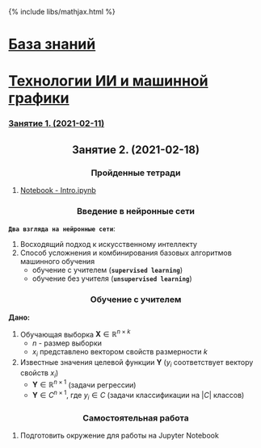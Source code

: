 {% include libs/mathjax.html %}
# [База знаний](/../../../readme.md)
# [Технологии ИИ и машинной графики](lesson_00.md)
### [Занятие 1. (2021-02-11)](lesson_01.md)
## <center> Занятие 2. (2021-02-18) </center>

### <center> Пройденные тетради </center>

1. [Notebook - Intro.ipynb](https://github.com/Aynur19/AI-in-Study/blob/master/ML%20%26%20CV/NeuroWorkshop-master/Notebooks/Intro.ipynb)


### <center> Введение в нейронные сети </center>
**`Два взгляда на нейронные сети`**:
1. Восходящий подход к искусственному интеллекту
2. Способ усложнения и комбинирования базовых алгоритмов машинного обучения
    - обучение с учителем (**`supervised learning`**)
    - обучение без учителя (**`unsupervised learning`**)

### <center> Обучение с учителем </center>
**Дано:**
1. Обучающая выборка $\mathbf{X} \in \mathbb{R}^{n \times k}$
    - $n$ - размер выборки
    - $x_i$ представлено вектором свойств размерности $k$
2. Известные значения целевой функции $\mathbf{Y}$ ($y_i$ соответствует вектору свойств $x_i$)
    - $\mathbf{Y} \in \mathbb{R}^{n \times 1}$ (задачи регрессии)
    - $\mathbf{Y} \in C^{n \times 1}$, где $y_i \in C$ (задачи классификации на $|C|$ классов)


### <center> Самостоятельная работа </center>
1. Подготовить окружение для работы на Jupyter Notebook

